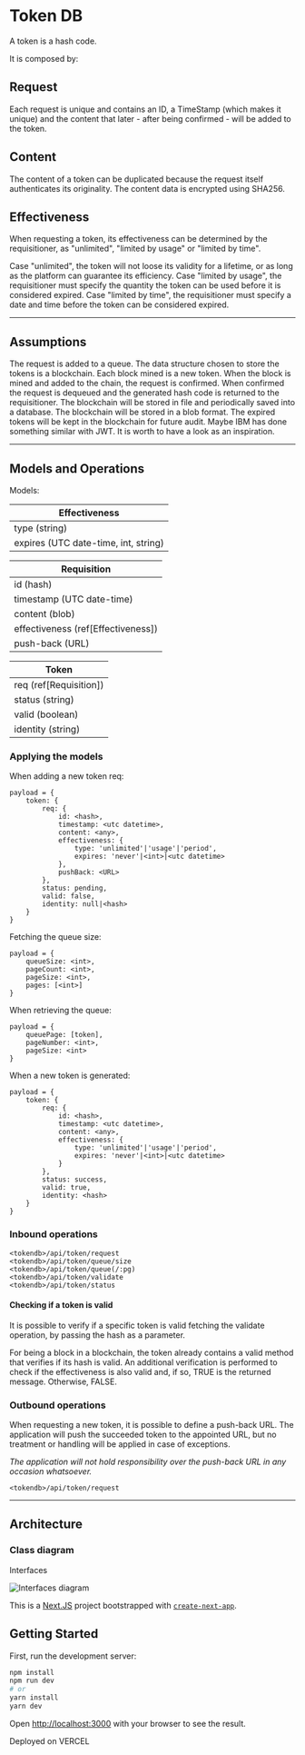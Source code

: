 # Token DB

A token is a hash code.

It is composed by:

## Request

Each request is unique and contains an ID, a TimeStamp (which makes it unique) and the content that later - after being confirmed - will be added to the token.

## Content

The content of a token can be duplicated because the request itself authenticates its originality. The content data is encrypted using SHA256.

## Effectiveness

When requesting a token, its effectiveness can be determined by the requisitioner, as "unlimited", "limited by usage" or "limited by time".

Case "unlimited", the token will not loose its validity for a lifetime, or as long as the platform can guarantee its efficiency. Case "limited by usage", the requisitioner must specify the quantity the token can be used before it is considered expired. Case "limited by time", the requisitioner must specify a date and time before the token can be considered expired.

---

## Assumptions

The request is added to a queue.
The data structure chosen to store the tokens is a blockchain.
Each block mined is a new token.
When the block is mined and added to the chain, the request is confirmed.
When confirmed the request is dequeued and the generated hash code is returned to the requisitioner.
The blockchain will be stored in file and periodically saved into a database.
The blockchain will be stored in a blob format.
The expired tokens will be kept in the blockchain for future audit.
Maybe IBM has done something similar with JWT. It is worth to have a look as an inspiration.

---

## Models and Operations

Models:

| Effectiveness                        |
| ------------------------------------ |
| type (string)                        |
| expires (UTC date-time, int, string) |

| Requisition                         |
| ----------------------------------- |
| id (hash)                           |
| timestamp (UTC date-time)           |
| content (blob)                      |
| effectiveness (ref[Effectiveness])  |
| push-back (URL)                     |

| Token                  |
| ---------------------- |
| req (ref[Requisition]) |
| status (string)        |
| valid (boolean)        |
| identity (string)      |

### Applying the models

When adding a new token req:

```code
payload = {
    token: {
        req: {
            id: <hash>,
            timestamp: <utc datetime>,
            content: <any>,
            effectiveness: {
                type: 'unlimited'|'usage'|'period',
                expires: 'never'|<int>|<utc datetime>
            },
            pushBack: <URL>
        },
        status: pending,
        valid: false,
        identity: null|<hash>
    }
}
```

Fetching the queue size:

```code
payload = {
    queueSize: <int>,
    pageCount: <int>,
    pageSize: <int>,
    pages: [<int>]
}
```

When retrieving the queue:

```code
payload = {
    queuePage: [token],
    pageNumber: <int>,
    pageSize: <int>
}
```

When a new token is generated:

```code
payload = {
    token: {
        req: {
            id: <hash>,
            timestamp: <utc datetime>,
            content: <any>,
            effectiveness: {
                type: 'unlimited'|'usage'|'period',
                expires: 'never'|<int>|<utc datetime>
            }
        },
        status: success,
        valid: true,
        identity: <hash>
    }
}
```

### Inbound operations

```code
<tokendb>/api/token/request
<tokendb>/api/token/queue/size
<tokendb>/api/token/queue(/:pg)
<tokendb>/api/token/validate
<tokendb>/api/token/status
```

#### Checking if a token is valid

It is possible to verify if a specific token is valid fetching the validate operation, by passing the hash as a parameter.

For being a block in a blockchain, the token already contains a valid method that verifies if its hash is valid. An additional verification is performed to check if the effectiveness is also valid and, if so, TRUE is the returned message. Otherwise, FALSE.

### Outbound operations

When requesting a new token, it is possible to define a push-back URL.
The application will push the succeeded token to the appointed URL, but no treatment or handling will be applied in case of exceptions.

*The application will not hold responsibility over the push-back URL in any occasion whatsoever.*

```code
<tokendb>/api/token/request
```

---

## Architecture

### Class diagram
Interfaces

![Interfaces diagram]("https://github.com/eduardomessias/token-db/docs/anex/TokenDB%20interfaces.svg")


This is a [Next.JS](https://nextjs.org/) project bootstrapped with [`create-next-app`](https://github.com/vercel/next.js/tree/canary/packages/create-next-app).

## Getting Started

First, run the development server:

```bash
npm install
npm run dev
# or
yarn install
yarn dev
```

Open [http://localhost:3000](http://localhost:3000) with your browser to see the result.

Deployed on VERCEL
